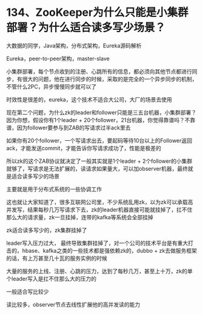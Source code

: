 # 134、ZooKeeper为什么只能是小集群部署？为什么适合读多写少场景？
大数据的同学，Java架构，分布式架构，Eureka源码解析

 

Eureka，peer-to-peer架构，master-slave

 

小集群部署，每个节点收到的注册、心跳所有的信息，都必须向其他节点都进行同步，有很大的问题，他在进行同步的时候，采取的是完全的一个异步同步的机制，不管什么2PC，异步慢慢同步就可以了

 

时效性是很差的，eureka，这个技术不适合大公司，大厂的场景去使用

 

现在第二个问题，为什么zk的leader和follower只能是三五台机器，小集群部署？因为你想，假设你有1个leader + 20个follower，21台机器，你觉得靠谱吗？不靠谱，因为follower要参与到ZAB的写请求过半ack里去

 

如果你有20个follower，一个写请求出去，要起码等待10台以上的Follower返回ack，才能发送commit，才能告诉你写请求成功了，性能是极差的

 

所以zk的这个ZAB协议就决定了一般其实就是1个leader + 2个follower的小集群就够了，写请求是无法扩展的，读请求如果量大，可以加observer机器，最终就是适合读多写少的场景

 

主要就是用于分布式系统的一些协调工作

 

这也就让大家知道了，很多互联网公司里，不少系统乱用zk，以为zk可以承载高并发写，结果每秒几万写请求下去，zk的leader机器直接可能就挂掉了，扛不住那么大的请求量，zk一旦挂掉，连带的kafka等系统会全部挂掉

 

zk适合读多写少的，zk集群挂掉了

 

leader写入压力过大， 最终导致集群挂掉了，对一个公司的技术平台是有重大打击的，hbase、kafka之类的一些技术都是强依赖zk的，dubbo + zk去做服务框架的话，有上万甚至几十瓦的服务实例的时候

 

大量的服务的上线、注册、心跳的压力，达到了每秒几万，甚至上十万，zk的单个leader写入是扛不住那么大的压力的

 

一般适合写比较少

 

读比较多，observer节点去线性扩展他的高并发读的能力
